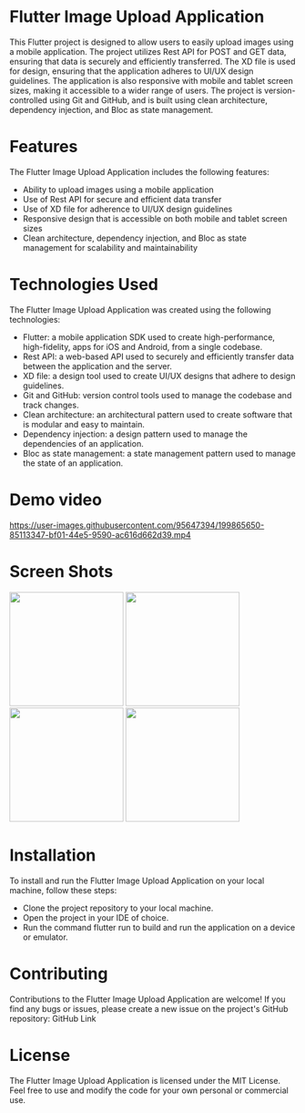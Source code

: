 # Flutter Image Upload Application
This Flutter project is designed to allow users to easily upload images using a mobile application. The project utilizes Rest API for POST and GET data, ensuring that data is securely and efficiently transferred. The XD file is used for design, ensuring that the application adheres to UI/UX design guidelines. The application is also responsive with mobile and tablet screen sizes, making it accessible to a wider range of users. The project is version-controlled using Git and GitHub, and is built using clean architecture, dependency injection, and Bloc as state management.

# Features
The Flutter Image Upload Application includes the following features:
* Ability to upload images using a mobile application
* Use of Rest API for secure and efficient data transfer
* Use of XD file for adherence to UI/UX design guidelines
* Responsive design that is accessible on both mobile and tablet screen sizes
* Clean architecture, dependency injection, and Bloc as state management for scalability and maintainability

# Technologies Used
The Flutter Image Upload Application was created using the following technologies:
* Flutter: a mobile application SDK used to create high-performance, high-fidelity, apps for iOS and Android, from a single codebase.
* Rest API: a web-based API used to securely and efficiently transfer data between the application and the server.
* XD file: a design tool used to create UI/UX designs that adhere to design guidelines.
* Git and GitHub: version control tools used to manage the codebase and track changes.
* Clean architecture: an architectural pattern used to create software that is modular and easy to maintain.
* Dependency injection: a design pattern used to manage the dependencies of an application.
* Bloc as state management: a state management pattern used to manage the state of an application.

# Demo video
https://user-images.githubusercontent.com/95647394/199865650-85113347-bf01-44e5-9590-ac616d662d39.mp4

# Screen Shots
<p float="left">
  <img src="https://user-images.githubusercontent.com/95647394/199863188-4de6ef3c-5392-4781-8754-fe86a884a0f7.jpg" width="200">
  <img src="https://user-images.githubusercontent.com/95647394/199863211-ab8e489a-60bb-4208-a772-3bfa86b9c947.jpg" width="200">
  <img src="https://user-images.githubusercontent.com/95647394/199863229-21d18661-5882-4ffd-af35-da65167bc457.jpg" width="200">
  <img src="https://user-images.githubusercontent.com/95647394/199863245-cba7400f-cdd4-479c-89d5-4172665af5ab.jpg" width="200">
</p>

# Installation
To install and run the Flutter Image Upload Application on your local machine, follow these steps:

* Clone the project repository to your local machine.
* Open the project in your IDE of choice.
* Run the command flutter run to build and run the application on a device or emulator.

# Contributing
Contributions to the Flutter Image Upload Application are welcome! If you find any bugs or issues, please create a new issue on the project's GitHub repository: GitHub Link

# License
The Flutter Image Upload Application is licensed under the MIT License. Feel free to use and modify the code for your own personal or commercial use.
